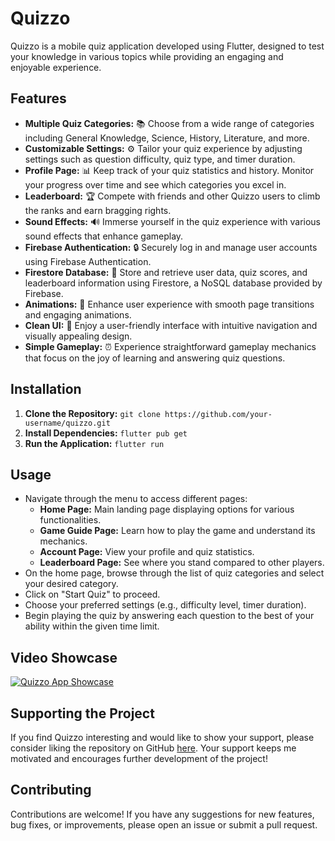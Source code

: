# Quizzo

Quizzo is a mobile quiz application developed using Flutter, designed to test your knowledge in various topics while providing an engaging and enjoyable experience.

## Features

- **Multiple Quiz Categories:** 📚 Choose from a wide range of categories including General Knowledge, Science, History, Literature, and more.
- **Customizable Settings:** ⚙️ Tailor your quiz experience by adjusting settings such as question difficulty, quiz type, and timer duration.
- **Profile Page:** 📊 Keep track of your quiz statistics and history. Monitor your progress over time and see which categories you excel in.
- **Leaderboard:** 🏆 Compete with friends and other Quizzo users to climb the ranks and earn bragging rights.
- **Sound Effects:** 🔊 Immerse yourself in the quiz experience with various sound effects that enhance gameplay.
- **Firebase Authentication:** 🔒 Securely log in and manage user accounts using Firebase Authentication.
- **Firestore Database:** 💾 Store and retrieve user data, quiz scores, and leaderboard information using Firestore, a NoSQL database provided by Firebase.
- **Animations:** 🎉 Enhance user experience with smooth page transitions and engaging animations.
- **Clean UI:** 🎨 Enjoy a user-friendly interface with intuitive navigation and visually appealing design.
- **Simple Gameplay:** ⏰ Experience straightforward gameplay mechanics that focus on the joy of learning and answering quiz questions.


## Installation

1. **Clone the Repository:** `git clone https://github.com/your-username/quizzo.git`
2. **Install Dependencies:** `flutter pub get`
3. **Run the Application:** `flutter run`

## Usage

- Navigate through the menu to access different pages:
  - **Home Page:** Main landing page displaying options for various functionalities.
  - **Game Guide Page:** Learn how to play the game and understand its mechanics.
  - **Account Page:** View your profile and quiz statistics.
  - **Leaderboard Page:** See where you stand compared to other players.
- On the home page, browse through the list of quiz categories and select your desired category.
- Click on "Start Quiz" to proceed.
- Choose your preferred settings (e.g., difficulty level, timer duration).
- Begin playing the quiz by answering each question to the best of your ability within the given time limit.

## Video Showcase

[![Quizzo App Showcase](https://img.youtube.com/vi/VIDEO_ID_HERE/0.jpg)](https://www.youtube.com/watch?v=cLX2DUcYmgg)

## Supporting the Project

If you find Quizzo interesting and would like to show your support, please consider liking the repository on GitHub [here](https://github.com/your-username/quizzo). Your support keeps me motivated and encourages further development of the project!

## Contributing

Contributions are welcome! If you have any suggestions for new features, bug fixes, or improvements, please open an issue or submit a pull request.
